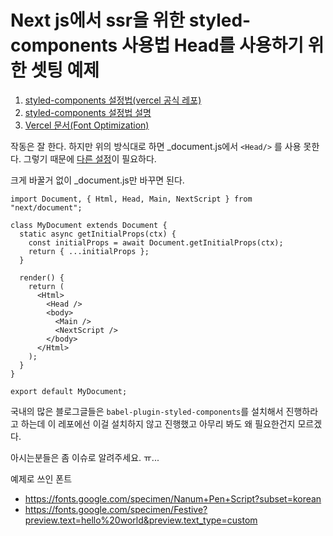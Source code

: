 # Next js에서 ssr을 위한 styled-components 사용법 Head를 사용하기 위한 셋팅 예제

1. [styled-components 설정법(vercel 공식 레포)](https://github.com/vercel/next.js/tree/canary/examples/with-styled-components)
2. [styled-components 설정법 설명](https://min33sky.github.io/posts/next-styled-components-ssr/)
3. [Vercel 문서(Font Optimization)](https://nextjs.org/docs/basic-features/font-optimization)

작동은 잘 한다. 하지만 위의 방식대로 하면 \_document.js에서 `<Head/>` 를 사용 못한다. 그렇기 때문에 [다른 설정](https://dev.to/underscorecode/styled-components-101-lecture-3-ssr-with-next-js-custom-icon-fonts-g6o)이 필요하다.

크게 바꿀거 없이 \_document.js만 바꾸면 된다.

```tsx
import Document, { Html, Head, Main, NextScript } from "next/document";

class MyDocument extends Document {
  static async getInitialProps(ctx) {
    const initialProps = await Document.getInitialProps(ctx);
    return { ...initialProps };
  }

  render() {
    return (
      <Html>
        <Head />
        <body>
          <Main />
          <NextScript />
        </body>
      </Html>
    );
  }
}

export default MyDocument;
```

국내의 많은 블로그글들은 `babel-plugin-styled-components`를 설치해서 진행하라고 하는데 이 레포에선 이걸 설치하지 않고 진행했고 아무리 봐도 왜 필요한건지 모르겠다.

아시는분들은 좀 이슈로 알려주세요. ㅠ...

예제로 쓰인 폰트

- https://fonts.google.com/specimen/Nanum+Pen+Script?subset=korean
- https://fonts.google.com/specimen/Festive?preview.text=hello%20world&preview.text_type=custom
